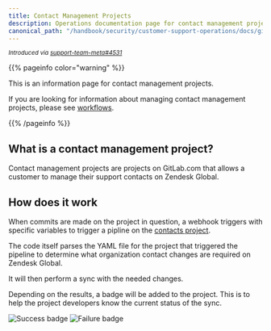 ```yaml
---
title: Contact Management Projects
description: Operations documentation page for contact management projects
canonical_path: "/handbook/security/customer-support-operations/docs/gitlab/cmps"
---
```


<sup>*Introduced via [support-team-meta#4531](https://gitlab.com/gitlab-com/support/support-team-meta/-/issues/4531)*</sup>

{{% pageinfo color="warning" %}}

This is an information page for contact management projects.

If you are looking for information about managing contact management projects, please see [workflows](../../workflows/cmps).

{{% /pageinfo %}}

## What is a contact management project?

Contact management projects are projects on GitLab.com that allows a customer to manage their support contacts on Zendesk Global.

## How does it work

When commits are made on the project in question, a webhook triggers with specific variables to trigger a pipline on the [contacts project](https://gitlab.com/gitlab-support-readiness/zendesk-global/contacts).

The code itself parses the YAML file for the project that triggered the pipeline to determine what organization contact changes are required on Zendesk Global.

It will then perform a sync with the needed changes.

Depending on the results, a badge will be added to the project. This is to help the project developers know the current status of the sync.

![Success badge](https://img.shields.io/badge/Sync%20Status-Success-green)
![Failure badge](https://img.shields.io/badge/Sync%20Status-Failed-red)
